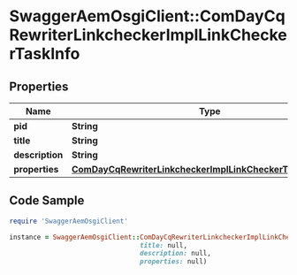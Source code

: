 # SwaggerAemOsgiClient::ComDayCqRewriterLinkcheckerImplLinkCheckerTaskInfo

## Properties

Name | Type | Description | Notes
------------ | ------------- | ------------- | -------------
**pid** | **String** |  | [optional] 
**title** | **String** |  | [optional] 
**description** | **String** |  | [optional] 
**properties** | [**ComDayCqRewriterLinkcheckerImplLinkCheckerTaskProperties**](ComDayCqRewriterLinkcheckerImplLinkCheckerTaskProperties.md) |  | [optional] 

## Code Sample

```ruby
require 'SwaggerAemOsgiClient'

instance = SwaggerAemOsgiClient::ComDayCqRewriterLinkcheckerImplLinkCheckerTaskInfo.new(pid: null,
                                 title: null,
                                 description: null,
                                 properties: null)
```


